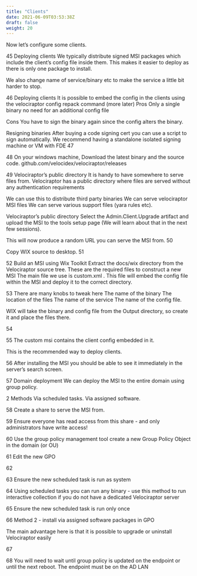 ```yaml
---
title: "Clients"
date: 2021-06-09T03:53:38Z
draft: false
weight: 20
---
```



Now let’s configure some clients.

45
Deploying clients
We typically distribute signed MSI packages which include the client’s config file inside them.
This makes it easier to deploy as there is only one package to install.

We also change name of service/binary etc to make the service a little bit harder to stop.

46
Deploying clients
It is possible to embed the config in the clients using the velociraptor config repack command (more later)
Pros
Only a single binary no need for an additional config file

Cons
You have to sign the binary again since the config alters the binary.

Resigning binaries
After buying a code signing cert you can use a script to sign automatically.
We recommend having a standalone isolated signing machine or VM with FDE
47

48
On your windows machine, Download the latest binary and the source code.
github.com/velocidex/velociraptor/releases

49
Velociraptor’s public directory
It is handy to have somewhere to serve files from. Velociraptor has a public directory where files are served without any authentication requirements

We can use this to distribute third party binaries
We can serve velociraptor MSI files
We can serve various support files (yara rules etc).

Velociraptor’s public directory
Select the Admin.Client.Upgrade artifact and upload the MSI to the tools setup page (We will learn about that in the next few sessions).

This will now produce a random URL you can serve the MSI from.
50

Copy WIX source to desktop.
51

52
Build an MSI using Wix Toolkit
Extract the docs/wix directory from the Velociraptor source tree.
These are the required files to construct a new MSI
The main file we use is custom.xml . This file will embed the config file within the MSI and deploy it to the correct directory.

53
There are many knobs to tweak here
The name of the binary
The location of the files
The name of the service
The name of the config file.

WIX will take the binary and config file from the Output directory, so create it and place the files there.

54

55
The custom msi contains the client config embedded in it.

This is the recommended way to deploy clients.

56
After installing the MSI you should be able to see it immediately in the server’s search screen.

57
Domain deployment
We can deploy the MSI to the entire domain using group policy.

2 Methods
Via scheduled tasks.
Via assigned software.

58
Create a share to serve the MSI from.


59
Ensure everyone has read access from this share - and only administrators have write access!

60
Use the group policy management tool create a new Group Policy Object in the domain (or OU)

61
Edit the new GPO

62

63
Ensure the new scheduled task is run as system


64
Using scheduled tasks you can run any binary - use this method to run interactive collection if you do not have a dedicated Velociraptor server

65
Ensure the new scheduled task is run only once


66
Method 2 - install via assigned software packages in GPO

The main advantage here is that it is possible to upgrade or uninstall Velociraptor easily

67

68
You will need to wait until group policy is updated on the endpoint or until the next reboot. The endpoint must be on the AD LAN
